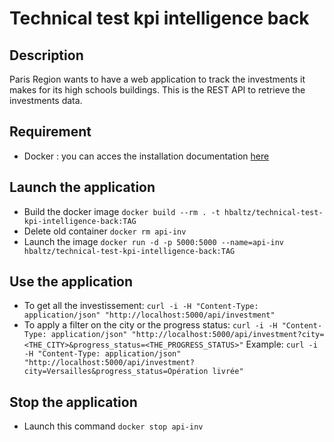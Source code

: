 # Technical test kpi intelligence back

## Description

Paris Region wants to have a web application to track the investments it makes for its high schools buildings. 
This is the REST API to retrieve the investments data.

## Requirement

* Docker : you can acces the installation documentation [here](https://docs.docker.com/install/)

## Launch the application

* Build the docker image `docker build --rm . -t hbaltz/technical-test-kpi-intelligence-back:TAG`
* Delete old container `docker rm api-inv`
* Launch the image `docker run -d -p 5000:5000 --name=api-inv hbaltz/technical-test-kpi-intelligence-back:TAG`

## Use the application 

* To get all the investissement: `curl -i -H "Content-Type: application/json" "http://localhost:5000/api/investment"`
* To apply a filter on the city or the progress status: `curl -i -H "Content-Type: application/json" "http://localhost:5000/api/investment?city=<THE_CITY>&progress_status=<THE_PROGRESS_STATUS>"`
Example: `curl -i -H "Content-Type: application/json" "http://localhost:5000/api/investment?city=Versailles&progress_status=Opération livrée"`

## Stop the application

* Launch this command `docker stop api-inv`